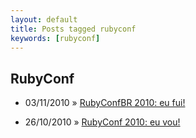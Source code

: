 ```yaml
---
layout: default
title: Posts tagged rubyconf
keywords: [rubyconf]
---
```

<h2 class="category">RubyConf</h2>
<ul class="posts">
<li>
<p>
<span class="date">03/11/2010</span> &raquo;
<a href="/blog/rubyconfbr-2010-eu-fui">RubyConfBR 2010: eu fui!</a>
</p>
</li>
<li>
<p>
<span class="date">26/10/2010</span> &raquo;
<a href="/blog/rubyconf-2010-eu-vou">RubyConf 2010: eu vou!</a>
</p>
</li>
</ul>
